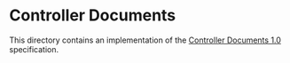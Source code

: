 # Controller Documents

This directory contains an implementation of the [Controller Documents 1.0](https://www.w3.org/TR/controller-document/)
specification.
